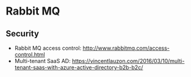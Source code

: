 # Rabbit MQ

## Security

- Rabbit MQ access control: <http://www.rabbitmq.com/access-control.html>
- Multi-tenant SaaS AD: <https://vincentlauzon.com/2016/03/10/multi-tenant-saas-with-azure-active-directory-b2b-b2c/>

